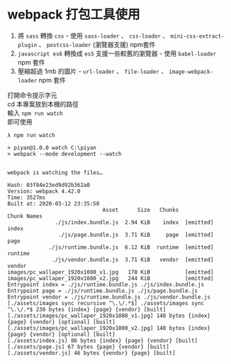 # webpack 打包工具使用
1. 將 `sass` 轉換 `css` - 使用 `sass-loader` 、 `css-loader` 、 `mini-css-extract-plugin` 、 `postcss-loader` (瀏覽器支援) npm套件
2. `javascript es6` 轉換成 `es5` 支援一些較舊的瀏覽器 - 使用 `babel-loader` npm 套件
3. 壓縮超過 1mb 的圖片 - `url-loader` 、 `file-loader` 、 `image-webpack-loader` npm 套件

打開命令提示字元<br>
cd 本專案放到本機的路徑<br>
輸入 `npm run watch` <br>
即可使用

```
λ npm run watch

> piyan@1.0.0 watch C:\piyan
> webpack --mode development --watch


webpack is watching the files…

Hash: 03f84e23ed9d92b362a0
Version: webpack 4.42.0
Time: 3527ms
Built at: 2020-03-12 23:35:50
                              Asset      Size   Chunks             Chunk Names
               ./js/index.bundle.js  2.94 KiB    index  [emitted]  index
                ./js/page.bundle.js  3.71 KiB     page  [emitted]  page
             ./js/runtime.bundle.js  6.12 KiB  runtime  [emitted]  runtime
              ./js/vendor.bundle.js  3.71 KiB   vendor  [emitted]  vendor
images/pc_wallaper_1920x1080_v1.jpg   178 KiB           [emitted]
images/pc_wallaper_1920x1080_v2.jpg   244 KiB           [emitted]
Entrypoint index = ./js/runtime.bundle.js ./js/index.bundle.js
Entrypoint page = ./js/runtime.bundle.js ./js/page.bundle.js
Entrypoint vendor = ./js/runtime.bundle.js ./js/vendor.bundle.js
[./assets/images sync recursive ^\.\/.*$] ./assets/images sync ^\.\/.*$ 230 bytes {index} {page} {vendor} [built]
[./assets/images/pc_wallaper_1920x1080_v1.jpg] 148 bytes {index} {page} {vendor} [optional] [built]
[./assets/images/pc_wallaper_1920x1080_v2.jpg] 148 bytes {index} {page} {vendor} [optional] [built]
[./assets/index.js] 86 bytes {index} {page} {vendor} [built]
[./assets/page.js] 67 bytes {page} {vendor} [built]
[./assets/vendor.js] 46 bytes {vendor} {page} [built]

```
